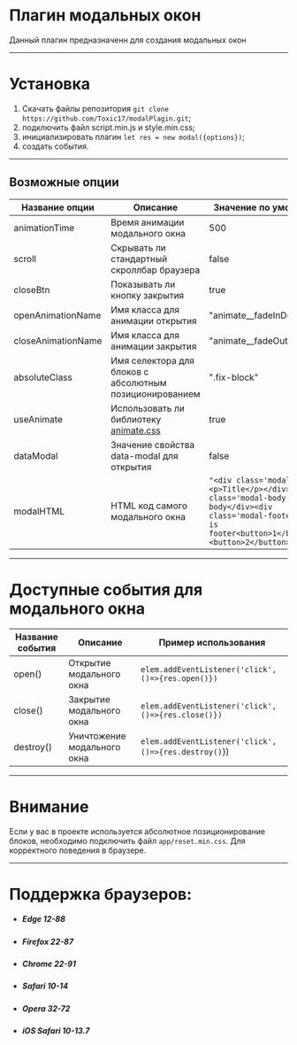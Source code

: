 # Плагин модальных окон  
Данный плагин предназначенн для создания модальных окон  

---
# Установка  
 1. Скачать файлы репозитория `git clone https://github.com/Toxic17/modalPlagin.git`;
 2. подключить файл script.min.js и style.min.css;
 3. инициализировать плагин `let res = new modal({options})`;
 4. создать события.  
---
## Возможные опции
| Название опции       | Описание                | Значение по умолчанию |
| ------------- |------------------| -----|
| animationTime   | Время анимации модального окна   | 500 |
| scroll    | Скрывать ли стандартный скроллбар браузера |false|
| closeBtn  | Показывать ли кнопку закрытия|   true |
| openAnimationName  | Имя класса для анимации открытия         |"animate__fadeInDownBig"|
| closeAnimationName  | Имя класса для анимации закрытия         |"animate__fadeOutDownBig"|
| absoluteClass | Имя селектора для блоков с абсолютным позиционированием|".fix-block"|
| useAnimate | Использовать ли библиотеку [animate.css](https://animate.style/)|true|
| dataModal |Значение свойства data-modal для открытия|false|
| modalHTML |HTML код самого модального окна|`"<div class='modal-title'><p>Title</p></div><div class='modal-body'>This is body</div><div class='modal-footer'>This is footer<button>1</button><button>2</button></div>"`|
---
# Доступные события для модального окна
| Название события       | Описание                | Пример использования |
| ------------- |------------------| -----|
| open()   | Открытие модального окна    | `elem.addEventListener('click',()=>{res.open()})` |
| close()   | Закрытие модального окна    | `elem.addEventListener('click',()=>{res.close()})` |
| destroy()  | Уничтожение модального окна    | `elem.addEventListener('click',()=>{res.destroy()`}) 
---
# Внимание 
Если у вас в проекте используется абсолютное позиционирование блоков, необходимо подключить файл `app/reset.min.css`. Для корректного поведения в браузере.

---
# Поддержка браузеров:
* ##### Edge 12-88
* ##### Firefox 22-87
* ##### Chrome 22-91
* ##### Safari 10-14
* ##### Opera 32-72
* ##### iOS Safari 10-13.7
